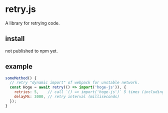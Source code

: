 # retry.js

A library for retrying code.

## install

not published to npm yet.

## example

```js
someMethod() {
  // retry "dynamic import" of webpack for unstable network.
  const Hoge = await retry(() => import('hoge-js')), {
    retries: 5,    // call `() => import('hoge-js')` 5 times (including first calling)
    delayMs: 3000, // retry interval (milliseconds)
  });
}
```    
